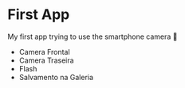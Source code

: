 # First App 

My first app trying to use the smartphone camera 📱

* Camera Frontal
* Camera Traseira
* Flash
* Salvamento na Galeria
